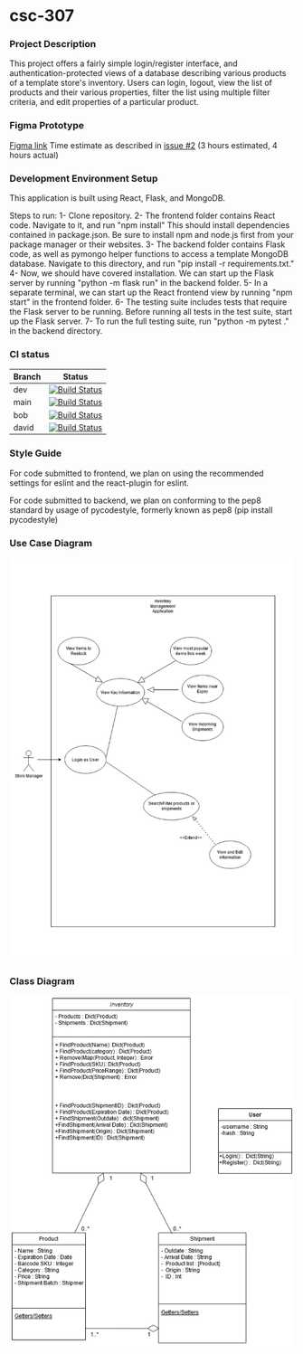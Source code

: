 # csc-307
### Project Description

This project offers a fairly simple login/register interface, and authentication-protected views of a database describing various products of a template store's inventory. Users can login, logout, view the list of products and their various properties, filter the list using multiple filter criteria, and edit properties of a particular product.

### Figma Prototype
[Figma link](https://www.figma.com/file/QQCNWJnSh4qpgdr3v2G1LP/Untitled?node-id=0%3A1) Time estimate as described in [issue #2](https://github.com/Bob-Loth/csc-307/issues/2) (3 hours estimated, 4 hours actual)

### Development Environment Setup

This application is built using React, Flask, and MongoDB. 

Steps to run:
1- Clone repository.
2- The frontend folder contains React code. Navigate to it, and run "npm install" This should install dependencies contained in package.json. Be sure to install npm and node.js first from your package manager or their websites.
3- The backend folder contains Flask code, as well as pymongo helper functions to access a template MongoDB database.
Navigate to this directory, and run "pip install -r requirements.txt."
4- Now, we should have covered installation. We can start up the Flask server by running "python -m flask run" in the backend folder.
5- In a separate terminal, we can start up the React frontend view by running "npm start" in the frontend folder.
6- The testing suite includes tests that require the Flask server to be running. Before running all tests in the test suite, start up the Flask server.
7- To run the full testing suite, run "python -m pytest ." in the backend directory.

### CI status
| Branch | Status |
|---|---|
|dev|[![Build Status](https://travis-ci.com/Bob-Loth/csc-307.svg?branch=dev)](https://travis-ci.com/Bob-Loth/csc-307)|
|main| [![Build Status](https://travis-ci.com/Bob-Loth/csc-307.svg?branch=main)](https://travis-ci.com/Bob-Loth/csc-307)|
|bob|[![Build Status](https://travis-ci.com/Bob-Loth/csc-307.svg?branch=bob)](https://travis-ci.com/Bob-Loth/csc-307)|
|david|[![Build Status](https://travis-ci.com/Bob-Loth/csc-307.svg?branch=david)](https://travis-ci.com/Bob-Loth/csc-307)|

### Style Guide

For code submitted to frontend, we plan on using the recommended settings for eslint and the react-plugin for eslint.

For code submitted to backend, we plan on conforming to the pep8 standard by usage of pycodestyle, formerly known as pep8 (pip install pycodestyle)



### Use Case Diagram
![image](./documentation/Use-Cases(1).png)
### Class Diagram
![image](documentation/UML-Diagram.png)
